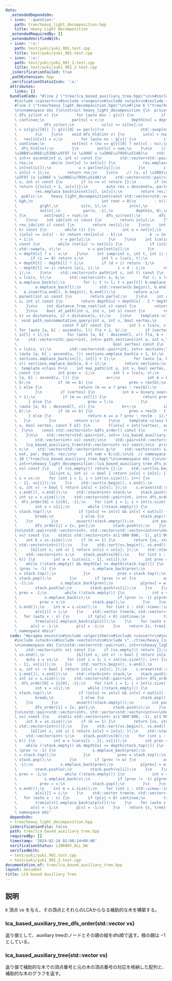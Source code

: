 ```yaml
---
data:
  _extendedDependsOn:
  - icon: ':question:'
    path: tree/heavy_light_decomposition.hpp
    title: Heavy Light Decomposition
  _extendedRequiredBy: []
  _extendedVerifiedWith:
  - icon: ':x:'
    path: test/yuki/yuki_901.test.cpp
    title: test/yuki/yuki_901.test.cpp
  - icon: ':x:'
    path: test/yuki/yuki_901_2.test.cpp
    title: test/yuki/yuki_901_2.test.cpp
  _isVerificationFailed: true
  _pathExtension: hpp
  _verificationStatusIcon: ':x:'
  attributes:
    links: []
  bundledCode: "#line 2 \"tree/lca_based_auxiliary_tree.hpp\"\n\n#include <algorithm>\n\
    #include <cassert>\n#include <ranges>\n#include <stack>\n#include <vector>\n\n\
    #line 2 \"tree/heavy_light_decomposition.hpp\"\n\n#line 6 \"tree/heavy_light_decomposition.hpp\"\
    \n\nnamespace ebi {\n\nstruct heavy_light_decomposition {\n  private:\n    void\
    \ dfs_sz(int v) {\n        for (auto &nv : g[v]) {\n            if (nv == par[v])\
    \ continue;\n            par[nv] = v;\n            depth[nv] = depth[v] + 1;\n\
    \            dfs_sz(nv);\n            sz[v] += sz[nv];\n            if (sz[nv]\
    \ > sz[g[v][0]] || g[v][0] == par[v])\n                std::swap(nv, g[v][0]);\n\
    \        }\n    }\n\n    void dfs_hld(int v) {\n        in[v] = num++;\n     \
    \   rev[in[v]] = v;\n        for (auto nv : g[v]) {\n            if (nv == par[v])\
    \ continue;\n            nxt[nv] = (nv == g[v][0] ? nxt[v] : nv);\n          \
    \  dfs_hld(nv);\n        }\n        out[v] = num;\n    }\n\n    // [u, v) \u30D1\
    \u30B9\u306E\u53D6\u5F97 (v \u306F u \u306E\u7956\u5148)\n    std::vector<std::pair<int,\
    \ int>> ascend(int u, int v) const {\n        std::vector<std::pair<int, int>>\
    \ res;\n        while (nxt[u] != nxt[v]) {\n            res.emplace_back(in[u],\
    \ in[nxt[u]]);\n            u = par[nxt[u]];\n        }\n        if (u != v) res.emplace_back(in[u],\
    \ in[v] + 1);\n        return res;\n    }\n\n    // (u, v] \u30D1\u30B9\u306E\u53D6\
    \u5F97 (u \u306F v \u306E\u7956\u5148)\n    std::vector<std::pair<int, int>> descend(int\
    \ u, int v) const {\n        if (u == v) return {};\n        if (nxt[u] == nxt[v])\
    \ return {{in[u] + 1, in[v]}};\n        auto res = descend(u, par[nxt[v]]);\n\
    \        res.emplace_back(in[nxt[v]], in[v]);\n        return res;\n    }\n\n\
    \  public:\n    heavy_light_decomposition(const std::vector<std::vector<int>>\
    \ &gh,\n                              int root = 0)\n        : n((int)gh.size()),\n\
    \          g(gh),\n          sz(n, 1),\n          in(n),\n          out(n),\n\
    \          nxt(n),\n          par(n, -1),\n          depth(n, 0),\n          rev(n)\
    \ {\n        nxt[root] = root;\n        dfs_sz(root);\n        dfs_hld(root);\n\
    \    }\n\n    int idx(int u) const {\n        return in[u];\n    }\n\n    int\
    \ rev_idx(int i) const {\n        return rev[i];\n    }\n\n    int la(int v, int\
    \ k) const {\n        while (1) {\n            int u = nxt[v];\n            if\
    \ (in[u] <= in[v] - k) return rev[in[v] - k];\n            k -= in[v] - in[u]\
    \ + 1;\n            v = par[u];\n        }\n    }\n\n    int lca(int u, int v)\
    \ const {\n        while (nxt[u] != nxt[v]) {\n            if (in[u] < in[v])\
    \ std::swap(u, v);\n            u = par[nxt[u]];\n        }\n        return depth[u]\
    \ < depth[v] ? u : v;\n    }\n\n    int jump(int s, int t, int i) const {\n  \
    \      if (i == 0) return s;\n        int l = lca(s, t);\n        int d = depth[s]\
    \ + depth[t] - depth[l] * 2;\n        if (d < i) return -1;\n        if (depth[s]\
    \ - depth[l] >= i) return la(s, i);\n        i = d - i;\n        return la(t,\
    \ i);\n    }\n\n    std::vector<int> path(int s, int t) const {\n        int l\
    \ = lca(s, t);\n        std::vector<int> a, b;\n        for (; s != l; s = par[s])\
    \ a.emplace_back(s);\n        for (; t != l; t = par[t]) b.emplace_back(t);\n\
    \        a.emplace_back(l);\n        std::reverse(b.begin(), b.end());\n     \
    \   a.insert(a.end(), b.begin(), b.end());\n        return a;\n    }\n\n    int\
    \ parent(int u) const {\n        return par[u];\n    }\n\n    int distance(int\
    \ u, int v) const {\n        return depth[u] + depth[v] - 2 * depth[lca(u, v)];\n\
    \    }\n\n    int distance_from_root(int v) const {\n        return depth[v];\n\
    \    }\n\n    bool at_path(int u, int v, int s) const {\n        return distance(u,\
    \ v) == distance(u, s) + distance(s, v);\n    }\n\n    template <class F>\n  \
    \  void path_noncommutative_query(int u, int v, bool vertex,\n               \
    \                    const F &f) const {\n        int l = lca(u, v);\n       \
    \ for (auto [a, b] : ascend(u, l)) f(a + 1, b);\n        if (vertex) f(in[l],\
    \ in[l] + 1);\n        for (auto [a, b] : descend(l, v)) f(a, b + 1);\n    }\n\
    \n    std::vector<std::pair<int, int>> path_sections(int u, int v,\n         \
    \                                          bool vertex) const {\n        int l\
    \ = lca(u, v);\n        std::vector<std::pair<int, int>> sections;\n        for\
    \ (auto [a, b] : ascend(u, l)) sections.emplace_back(a + 1, b);\n        if (vertex)\
    \ sections.emplace_back(in[l], in[l] + 1);\n        for (auto [a, b] : descend(l,\
    \ v)) sections.emplace_back(a, b + 1);\n        return sections;\n    }\n\n  \
    \  template <class F>\n    int max_path(int u, int v, bool vertex, F binary_search)\
    \ const {\n        int prev = -1;\n        int l = lca(u, v);\n        for (auto\
    \ [a, b] : ascend(u, l)) {\n            a++;\n            int m = binary_search(a,\
    \ b);\n            if (m == b) {\n                prev = rev[b];\n           \
    \ } else {\n                return (m == a ? prev : rev[m]);\n            }\n\
    \        }\n        if (vertex) {\n            int m = binary_search(in[l], in[l]\
    \ + 1);\n            if (m == in[l]) {\n                return prev;\n       \
    \     } else {\n                prev = l;\n            }\n        }\n        for\
    \ (auto [a, b] : descend(l, v)) {\n            b++;\n            int m = binary_search(a,\
    \ b);\n            if (m == b) {\n                prev = rev[b - 1];\n       \
    \     } else {\n                return m == a ? prev : rev[m - 1];\n         \
    \   }\n        }\n        return v;\n    }\n\n    template <class F> void subtree_query(int\
    \ u, bool vertex, const F &f) {\n        f(in[u] + int(!vertex), out[u]);\n  \
    \  }\n\n    const std::vector<int> &dfs_order() const {\n        return rev;\n\
    \    }\n\n    std::vector<std::pair<int, int>> lca_based_auxiliary_tree_dfs_order(\n\
    \        std::vector<int> vs) const;\n\n    std::pair<std::vector<int>, std::vector<std::vector<int>>>\n\
    \    lca_based_auxiliary_tree(std::vector<int> vs) const;\n\n  private:\n    int\
    \ n;\n    std::vector<std::vector<int>> g;\n    std::vector<int> sz, in, out,\
    \ nxt, par, depth, rev;\n\n    int num = 0;\n};\n\n}  // namespace ebi\n#line\
    \ 10 \"tree/lca_based_auxiliary_tree.hpp\"\n\nnamespace ebi {\n\nstd::vector<std::pair<int,\
    \ int>>\nheavy_light_decomposition::lca_based_auxiliary_tree_dfs_order(\n    std::vector<int>\
    \ vs) const {\n    if (vs.empty()) return {};\n    std::sort(vs.begin(), vs.end(),\n\
    \              [&](int u, int v) -> bool { return in[u] < in[v]; });\n    auto\
    \ s = vs;\n    for (int i = 1; i < int(vs.size()); i++) {\n        s.emplace_back(lca(vs[i\
    \ - 1], vs[i]));\n    }\n    std::sort(s.begin(), s.end(),\n              [&](int\
    \ u, int v) -> bool { return in[u] < in[v]; });\n    s.erase(std::unique(s.begin(),\
    \ s.end()), s.end());\n    std::stack<int> stack;\n    stack.push(s[0]);\n   \
    \ int sz = s.size();\n    std::vector<std::pair<int, int>> dfs_order(sz);\n  \
    \  dfs_order[0] = {s[0], -1};\n    for (int i = 1; i < int(s.size()); i++) {\n\
    \        int v = s[i];\n        while (!stack.empty()) {\n            int u =\
    \ stack.top();\n            if (in[u] <= in[v] && in[v] < out[u]) {\n        \
    \        break;\n            } else {\n                stack.pop();\n        \
    \    }\n        }\n        assert(!stack.empty());\n        int par = stack.top();\n\
    \        dfs_order[i] = {v, par};\n        stack.push(v);\n    }\n    return dfs_order;\n\
    }\n\nstd::pair<std::vector<int>, std::vector<std::vector<int>>>\nheavy_light_decomposition::lca_based_auxiliary_tree(std::vector<int>\
    \ vs) const {\n    static std::vector<int> a(1'000'000, -1), p(1'000'000, -1);\n\
    \    int k = vs.size();\n    if (k == 1) {\n        return {vs, std::vector(1,\
    \ std::vector<int>())};\n    }\n    std::sort(vs.begin(), vs.end(),\n        \
    \      [&](int v, int u) { return in[v] < in[u]; });\n    std::stack<int> stack;\n\
    \    std::vector<int> s;\n    stack.push(vs[0]);\n    for (int i : std::views::iota(1,\
    \ k)) {\n        int w = lca(vs[i - 1], vs[i]);\n        int prev = -1;\n    \
    \    while (!stack.empty() && depth[w] <= depth[stack.top()]) {\n            if\
    \ (prev != -1) {\n                s.emplace_back(prev);\n                p[prev]\
    \ = stack.top();\n            }\n            prev = stack.top();\n           \
    \ stack.pop();\n        }\n        if (prev != w) {\n            assert(prev !=\
    \ -1);\n            s.emplace_back(prev);\n            p[prev] = w;\n        }\n\
    \        stack.push(w);\n        stack.push(vs[i]);\n    }\n    {\n        int\
    \ prev = -1;\n        while (!stack.empty()) {\n            int v = stack.top();\n\
    \            s.emplace_back(v);\n            if (prev != -1) p[prev] = v;\n  \
    \          prev = v;\n            stack.pop();\n        }\n    }\n    std::reverse(s.begin(),\
    \ s.end());\n    int m = s.size();\n    for (int i : std::views::iota(0, m)) {\n\
    \        a[s[i]] = i;\n    }\n    std::vector tree(m, std::vector<int>());\n \
    \   for (auto v : s) {\n        if (p[v] < 0) continue;\n        tree[a[p[v]]].emplace_back(a[v]);\n\
    \        tree[a[v]].emplace_back(a[p[v]]);\n    }\n    for (auto v : s) {\n  \
    \      a[v] = -1;\n        p[v] = -1;\n    }\n    return {s, tree};\n}\n\n}  //\
    \ namespace ebi\n"
  code: "#pragma once\n\n#include <algorithm>\n#include <cassert>\n#include <ranges>\n\
    #include <stack>\n#include <vector>\n\n#include \"../tree/heavy_light_decomposition.hpp\"\
    \n\nnamespace ebi {\n\nstd::vector<std::pair<int, int>>\nheavy_light_decomposition::lca_based_auxiliary_tree_dfs_order(\n\
    \    std::vector<int> vs) const {\n    if (vs.empty()) return {};\n    std::sort(vs.begin(),\
    \ vs.end(),\n              [&](int u, int v) -> bool { return in[u] < in[v]; });\n\
    \    auto s = vs;\n    for (int i = 1; i < int(vs.size()); i++) {\n        s.emplace_back(lca(vs[i\
    \ - 1], vs[i]));\n    }\n    std::sort(s.begin(), s.end(),\n              [&](int\
    \ u, int v) -> bool { return in[u] < in[v]; });\n    s.erase(std::unique(s.begin(),\
    \ s.end()), s.end());\n    std::stack<int> stack;\n    stack.push(s[0]);\n   \
    \ int sz = s.size();\n    std::vector<std::pair<int, int>> dfs_order(sz);\n  \
    \  dfs_order[0] = {s[0], -1};\n    for (int i = 1; i < int(s.size()); i++) {\n\
    \        int v = s[i];\n        while (!stack.empty()) {\n            int u =\
    \ stack.top();\n            if (in[u] <= in[v] && in[v] < out[u]) {\n        \
    \        break;\n            } else {\n                stack.pop();\n        \
    \    }\n        }\n        assert(!stack.empty());\n        int par = stack.top();\n\
    \        dfs_order[i] = {v, par};\n        stack.push(v);\n    }\n    return dfs_order;\n\
    }\n\nstd::pair<std::vector<int>, std::vector<std::vector<int>>>\nheavy_light_decomposition::lca_based_auxiliary_tree(std::vector<int>\
    \ vs) const {\n    static std::vector<int> a(1'000'000, -1), p(1'000'000, -1);\n\
    \    int k = vs.size();\n    if (k == 1) {\n        return {vs, std::vector(1,\
    \ std::vector<int>())};\n    }\n    std::sort(vs.begin(), vs.end(),\n        \
    \      [&](int v, int u) { return in[v] < in[u]; });\n    std::stack<int> stack;\n\
    \    std::vector<int> s;\n    stack.push(vs[0]);\n    for (int i : std::views::iota(1,\
    \ k)) {\n        int w = lca(vs[i - 1], vs[i]);\n        int prev = -1;\n    \
    \    while (!stack.empty() && depth[w] <= depth[stack.top()]) {\n            if\
    \ (prev != -1) {\n                s.emplace_back(prev);\n                p[prev]\
    \ = stack.top();\n            }\n            prev = stack.top();\n           \
    \ stack.pop();\n        }\n        if (prev != w) {\n            assert(prev !=\
    \ -1);\n            s.emplace_back(prev);\n            p[prev] = w;\n        }\n\
    \        stack.push(w);\n        stack.push(vs[i]);\n    }\n    {\n        int\
    \ prev = -1;\n        while (!stack.empty()) {\n            int v = stack.top();\n\
    \            s.emplace_back(v);\n            if (prev != -1) p[prev] = v;\n  \
    \          prev = v;\n            stack.pop();\n        }\n    }\n    std::reverse(s.begin(),\
    \ s.end());\n    int m = s.size();\n    for (int i : std::views::iota(0, m)) {\n\
    \        a[s[i]] = i;\n    }\n    std::vector tree(m, std::vector<int>());\n \
    \   for (auto v : s) {\n        if (p[v] < 0) continue;\n        tree[a[p[v]]].emplace_back(a[v]);\n\
    \        tree[a[v]].emplace_back(a[p[v]]);\n    }\n    for (auto v : s) {\n  \
    \      a[v] = -1;\n        p[v] = -1;\n    }\n    return {s, tree};\n}\n\n}  //\
    \ namespace ebi"
  dependsOn:
  - tree/heavy_light_decomposition.hpp
  isVerificationFile: false
  path: tree/lca_based_auxiliary_tree.hpp
  requiredBy: []
  timestamp: '2024-02-24 02:08:14+09:00'
  verificationStatus: LIBRARY_ALL_WA
  verifiedWith:
  - test/yuki/yuki_901.test.cpp
  - test/yuki/yuki_901_2.test.cpp
documentation_of: tree/lca_based_auxiliary_tree.hpp
layout: document
title: LCA based Auxiliary Tree
---
```


## 説明

$k$ 頂点 $vs$ を与え、その頂点とそれらのLCAからなる補助的な木を構築する。

### lca_based_auxiliary_tree_dfs_order(std::vector<int> vs)

返り値として、auxiliary treeのノードとその親の組をdfs順で返す。根の親は $-1$ としている。

### lca_based_auxiliary_tree(std::vector<int> vs)

返り値で補助的な木での頂点番号と元の木の頂点番号の対応を格納した配列と、補助的な木のグラフを返す。